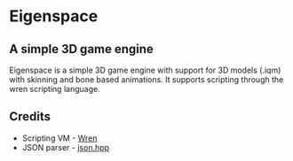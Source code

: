Eigenspace
==========

A simple 3D game engine
-----------------------

Eigenspace is a simple 3D game engine with support
for 3D models (.iqm) with skinning and bone based animations.
It supports scripting through the wren scripting language.


## Credits ##
- Scripting VM - [Wren](http://wren.io/)
- JSON parser - [json.hpp](https://github.com/nlohmann/json)

